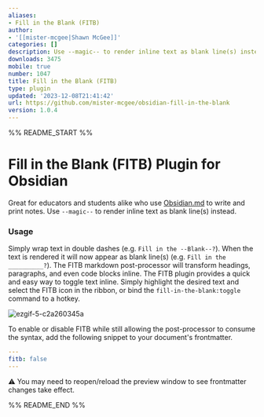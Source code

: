 ```yaml
---
aliases:
- Fill in the Blank (FITB)
author:
- '[[mister-mcgee|Shawn McGee]]'
categories: []
description: Use --magic-- to render inline text as blank line(s) instead.
downloads: 3475
mobile: true
number: 1047
title: Fill in the Blank (FITB)
type: plugin
updated: '2023-12-08T21:41:42'
url: https://github.com/mister-mcgee/obsidian-fill-in-the-blank
version: 1.0.4
---
```


%% README_START %%

# Fill in the Blank (FITB) Plugin for Obsidian

Great for educators and students alike who use [Obsidian.md](https://obsidian.md) to write and print notes. Use `--magic--` to render inline text as blank line(s) instead.

### Usage
Simply wrap text in double dashes (e.g. `Fill in the --Blank--?`). When the text is rendered it will now appear as blank line(s) (e.g. `Fill in the __________?`). The FITB markdown post-processor will transform headings, paragraphs, and even code blocks inline. The FITB plugin provides a quick and easy way to toggle text inline. Simply highlight the desired text and select the FITB icon in the ribbon, or bind the `fill-in-the-blank:toggle` command to a hotkey.

![ezgif-5-c2a260345a](https://github.com/mister-mcgee/obsidian-fill-in-the-blank/assets/141380054/50d06440-45b9-4c48-a123-65eef0ddbbfd)

To enable or disable FITB while still allowing the post-processor to consume the syntax, add the following snippet to your document's frontmatter.
```yml
---
fitb: false
---
```
⚠️ You may need to reopen/reload the preview window to see frontmatter changes take effect.


%% README_END %%